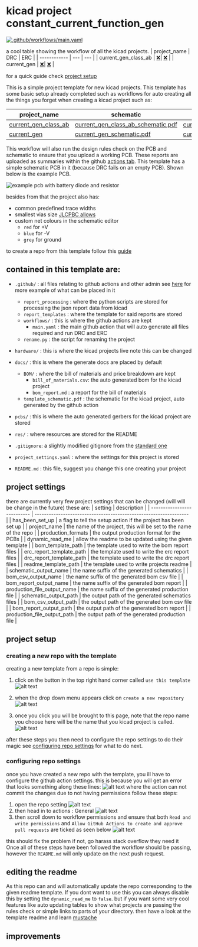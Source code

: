 # kicad project constant_current_function_gen
[![.github/workflows/main.yaml](https://github.com/sirlilpanda/constant_current_function_gen/actions/workflows/main.yaml/badge.svg?branch=main)](https://github.com/sirlilpanda/constant_current_function_gen/actions/workflows/main.yaml)

a cool table showing the workflow of all the kicad projects.
| project_name | DRC | ERC |
| ------------ | --- | --- |
| current_gen_class_ab | [❌](https://github.com/sirlilpanda/constant_current_function_gen/actions/runs/16482909216/attempts/1#summary-46601498445)| [❌](https://github.com/sirlilpanda/constant_current_function_gen/actions/runs/16482909216/attempts/1#summary-46601498455) | 
| current_gen | [❌](https://github.com/sirlilpanda/constant_current_function_gen/actions/runs/16482909216/attempts/1#summary-46601498425)| [❌](https://github.com/sirlilpanda/constant_current_function_gen/actions/runs/16482909216/attempts/1#summary-46601498452) | 

for a quick guide check [project setup](#project-setup)

This is a simple project template for new kicad projects. This template has some basic setup already completed such as workflows for auto creating all the things you forget when creating a kicad project such as:


| project_name | schematic | bom | bom report | gerbers |
| ------------ | --------- | --- | ---------- | ------- |
| [current_gen_class_ab](https://github.com/sirlilpanda/constant_current_function_gen/tree/main/./Hardware/current_gen_class_ab) | [current_gen_class_ab_schematic.pdf](https://github.com/sirlilpanda/constant_current_function_gen/tree/main/current_gen_class_ab_schematic.pdf) | [current_gen_class_ab_bill_of_materials.csv](https://github.com/sirlilpanda/constant_current_function_gen/tree/main/current_gen_class_ab_bill_of_materials.csv) | [current_gen_class_ab_bom_report.md](https://github.com/sirlilpanda/constant_current_function_gen/tree/main/current_gen_class_ab_bom_report.md) | [current_gen_class_ab_grbr.zip](https://github.com/sirlilpanda/constant_current_function_gen/tree/main/current_gen_class_ab_gerber.zip) |
| [current_gen](https://github.com/sirlilpanda/constant_current_function_gen/tree/main/./Hardware/current_gen) | [current_gen_schematic.pdf](https://github.com/sirlilpanda/constant_current_function_gen/tree/main/current_gen_schematic.pdf) | [current_gen_bill_of_materials.csv](https://github.com/sirlilpanda/constant_current_function_gen/tree/main/current_gen_bill_of_materials.csv) | [current_gen_bom_report.md](https://github.com/sirlilpanda/constant_current_function_gen/tree/main/current_gen_bom_report.md) | [current_gen_grbr.zip](https://github.com/sirlilpanda/constant_current_function_gen/tree/main/current_gen_gerber.zip) |

This workflow will also run the design rules check on the PCB and schematic to ensure that you upload a working PCB. These reports are uploaded as summaries within the github [actions tab](https://github.com/sirlilpanda/constant_current_function_gen/actions/runs/16482909216). This template has a simple schematic PCB in it (because DRC fails on an empty PCB). Shown below is the example PCB.

![example pcb with battery diode and resistor](res/image.png)

besides from that the project also has:

- common predefined trace widths
- smallest vias size [JLCPBC allows](https://jlcpcb.com/capabilities/Capabilities#Drilling)
- custom net colours in the schematic editor
    - `red` for +V
    - `blue` for -V
    - `grey` for ground

to create a repo from this template follow this [guide](https://docs.github.com/en/repositories/creating-and-managing-repositories/creating-a-repository-from-a-template)

contained in this template are:
---
- `.github/` : all files relating to github actions and other admin see [here](https://docs.github.com/en/communities/setting-up-your-project-for-healthy-contributions) for more example of what can be placed in it
    - `report_processing` : where the python scripts are stored for processing the json report data from kicad
    - `report_templates` : where the template for said reports are stored
    - `workflows/` : this is where the github actions are kept
        - `main.yaml` : the main github action that will auto generate all files required and run DRC and ERC
    - `rename.py` : the script for renaming the project
- `hardware/` : this is where the kicad projects live note this can be changed
- `docs/` : this is where the generate docs are placed by default
    - `BOM/`     : where the bill of materials and price breakdown are kept
        - `bill_of_materials.csv`: the auto generated bom for the kicad project
        - `bom_report.md` : a report for the bill of materials
    - `template_schematic.pdf` : the schematic for the kicad project, auto generated by the github action
- `pcbs/` : this is where the auto generated gerbers for the kicad project are stored

- `res/` : where resources are stored for the README

- `.gitignore`: a slightly modified gitignore from the [standard one](https://github.com/github/gitignore/blob/main/KiCad.gitignore)

- `project_settings.yaml` : where the settings for this project is stored

- `README.md` : this file, suggest you change this one creating your project

## project settings
there are currently very few project settings that can be changed (will will be change in the future) these are:
| setting                     | description                                                       |
| --------------------------- | ----------------------------------------------------------------- |
| has_been_set_up             | a flag to tell the setup action if the project has been set up    |
| project_name                | the name of the project, this will be set to the name of the repo |
| production_formats          | the output production format for the PCBs                         |
| dynamic_read_me             | allow the readme to be updated using the given template           |
| bom_template_path           | the template used to write the bom report files                   |
| erc_report_template_path    | the template used to write the erc report files                   |
| drc_report_template_path    | the template used to write the drc report files                   |
| readme_template_path        | the template used to write projects readme                        |
| schematic_output_name       | the name suffix of the generated schematics                       |
| bom_csv_output_name         | the name suffix of the generated bom csv file                     |
| bom_report_output_name      | the name suffix of the generated bom report                       |
| production_file_output_name | the name suffix of the generated production file                  |
| schematic_output_path       | the output path of the generated schematics files                 |
| bom_csv_output_path         | the output path of the generated bom csv file                     |
| bom_report_output_path      | the output path of the generated bom report                       |
| production_file_output_path | the output path of the generated production file                  |

## project setup

### creating a new repo with the template

creating a new template from a repo is simple:

1. click on the button in the top right hand corner called `use this template`
![alt text](res/image-5.png)

2. when the drop down menu appears click on `create a new repository`
![alt text](res/image-6.png)

3. once you click you will be brought to this page, note that the repo name you choose here will be the name that you kicad project is called.
![alt text](res/image-7.png)

after these steps you then need to configure the repo settings to do their magic see [configuring repo settings](#configuring-repo-settings) for what to do next.

### configuring repo settings

once you have created a new repo with the template, you ill have to configure the github action settings. this is because you will get an error that looks something along these lines:
![alt text](res/image-4.png)
where the action can not commit the changes due to not having permissions follow these steps:
1. open the repo setting
![alt text](res/image-1.png)
2. then head in to actions : General
![alt text](res/image-2.png)
3. then scroll down to workflow permissions and ensure that both
    `Read and write permissions` and `Allow GitHub Actions to create and approve pull requests` are ticked as seen below
![alt text](res/image-3.png)

this should fix the problem if not, go harass stack overflow they need it
Once all of these steps have been followed the workflow should be passing, however the `README.md` will only update on the next push request.

## editing the readme

As this repo can and will automatically update the repo corresponding to the given readme template. If you dont want to use this you can always disable this by setting the `dynamic_read_me` to `false`. but if you want some very cool features like auto updating tables to show what projects are passing the rules check or simple links to parts of your directory. then have a look at the template readme and learn [mustache](https://mustache.github.io/)

## improvements
